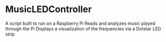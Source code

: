 # MusicLEDController

A script built to run on a Raspberry Pi
Reads and analyzes music played through the Pi
Displays a visualization of the frequencies via a Dotstar LED strip
